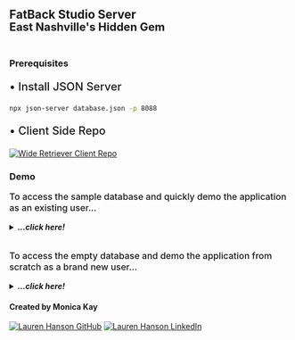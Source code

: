## FatBack Studio Server

<p style="transform: translateY(-20px);"><b style="font-size: 20px;">East Nashville's Hidden Gem</b></p>

### Prerequisites

<p style="font-size: 20px; font-weight: 500;">• Install JSON Server</p>

```sh
npx json-server database.json -p 8088 

```

<p style="font-size: 20px; font-weight: 500;">• Client Side Repo</p>

<a href="https://github.com/lauren-hanson/FatBackStudioAPI" target="_blank"><img src="https://img.shields.io/badge/Click_here%20-%236ae689.svg?&style=for-the-badge&&logoColor=white" alt="Wide Retriever Client Repo" style="height: auto !important; width: auto !important;" /></a>

### Demo

<p style="font-size: 16px; font-weight: 500;">To access the sample database and quickly demo the application as an existing user...</p>

<details>
<summary><b><i style="cursor: pointer;">...click here!</i></b></summary>

<p>

1. Clone this repository and change to the directory in the terminal.

```sh
git clone git@github.com:lauren-hanson/FatBackStudioAPI.git
fatbackstudio-api
```

2. Run the server.

```sh
json-server -w sample.json -p 8088
```

3. Open a new Terminal tab  <kbd>⌘T</kbd>, launch the client.

</p>
</details>
<br>

<p style="font-size: 16px; font-weight: 500;">To access the empty database and demo the application from scratch as a brand new user...</p>

<details>
<summary style="cursor: pointer"><b><i style="cursor: pointer;">...click here!</i></b></summary>
<p>

1. Clone this repository and change to the directory in the terminal.

```sh
git clone git@github.com:heymonicakay/wideRetriever-server.git
cd wideRetriever-server
```

2. Run the server.

```sh
json-server database.json -p 8088

```

3. Open a new Terminal tab  <kbd>⌘T</kbd>, launch the client.

</p>

</details>

#### Created by Monica Kay

<a href="https://github.com/lauren-hanson" target="_blank"><img src="https://img.shields.io/badge/github%20-%23121011.svg?&style=for-the-badge&logo=github&logoColor=white" alt="Lauren Hanson GitHub" style="height: auto !important;width: auto !important;" /></a> <a href="https://www.linkedin.com/in/lohanson/" target="_blank"><img src="https://img.shields.io/badge/linkedin%20-%230077B5.svg?&style=for-the-badge&logo=linkedin&logoColor=white" alt="Lauren Hanson LinkedIn" style="height: auto !important;width: auto !important;" /></a>
